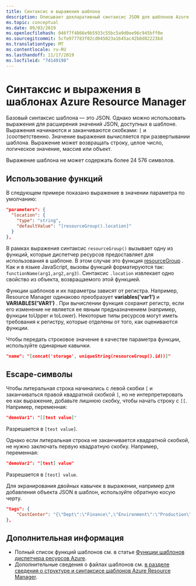 ```yaml
---
title: Синтаксис и выражения шаблона
description: Описывает декларативный синтаксис JSON для шаблонов Azure Resource Manager.
ms.topic: conceptual
ms.date: 09/03/2019
ms.openlocfilehash: 046f7f4866e9b5933c55bc5a9d0ee96c945bff0e
ms.sourcegitcommit: 5cfe977783f02cd045023a1645ac42b8d82223bd
ms.translationtype: MT
ms.contentlocale: ru-RU
ms.lasthandoff: 11/17/2019
ms.locfileid: "74149198"
---
```

# <a name="syntax-and-expressions-in-azure-resource-manager-templates"></a>Синтаксис и выражения в шаблонах Azure Resource Manager

Базовый синтаксис шаблона — это JSON. Однако можно использовать выражения для расширения значений JSON, доступных в шаблоне.  Выражения начинаются и заканчиваются скобками: `[` и `]`соответственно. Значение выражения вычисляется при развертывании шаблона. Выражение может возвращать строку, целое число, логическое значение, массив или объект.

Выражение шаблона не может содержать более 24 576 символов.

## <a name="use-functions"></a>Использование функций

В следующем примере показано выражение в значении параметра по умолчанию:

```json
"parameters": {
  "location": {
    "type": "string",
    "defaultValue": "[resourceGroup().location]"
  }
},
```

В рамках выражения синтаксис `resourceGroup()` вызывает одну из функций, которые диспетчер ресурсов предоставляет для использования в шаблоне. В этом случае это функция [resourceGroup](resource-group-template-functions-resource.md#resourcegroup) . Как и в языке JavaScript, вызовы функций форматируются так: `functionName(arg1,arg2,arg3)`. Синтаксис `.location` извлекает одно свойство из объекта, возвращаемого этой функцией.

Функции шаблонов и их параметры зависят от регистра. Например, Resource Manager одинаково преобразует **variables('var1')** и **VARIABLES('VAR1')** . При вычислении функция сохранит регистр, если его изменение не является ее явным предназначением (например, функции toUpper и toLower). Некоторые типы ресурсов могут иметь требования к регистру, которые отделены от того, как оцениваются функции.

Чтобы передать строковое значение в качестве параметра функции, используйте одинарные кавычки.

```json
"name": "[concat('storage', uniqueString(resourceGroup().id))]"
```

## <a name="escape-characters"></a>Escape-символы

Чтобы литеральная строка начинались с левой скобки `[` и заканчиваться правой квадратной скобкой `]`, но не интерпретировать ее как выражение, добавьте лишнюю скобку, чтобы начать строку с `[[`. Например, переменная:

```json
"demoVar1": "[[test value]"
```

Разрешается в `[test value]`.

Однако если литеральная строка не заканчивается квадратной скобкой, не нужно заключать первую квадратную скобку. Например, переменная:

```json
"demoVar2": "[test] value"
```

Разрешается в `[test] value`.

Для экранирования двойных кавычек в выражении, например для добавления объекта JSON в шаблон, используйте обратную косую черту.

```json
"tags": {
    "CostCenter": "{\"Dept\":\"Finance\",\"Environment\":\"Production\"}"
},
```

## <a name="next-steps"></a>Дополнительная информация

* Полный список функций шаблонов см. в статье [Функции шаблонов диспетчера ресурсов Azure](resource-group-template-functions.md).
* Дополнительные сведения о файлах шаблонов см. [в разделе сведения о структуре и синтаксисе шаблонов Azure Resource Manager](resource-group-authoring-templates.md).
